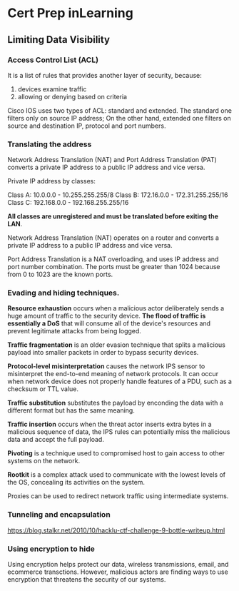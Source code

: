 # Cert Prep inLearning

## Limiting Data Visibility

### Access Control List (ACL)

It is a list of rules that provides another layer of security, because:

1. devices examine traffic
2. allowing or denying based on criteria

Cisco IOS uses two types of ACL: standard and extended. The standard one filters only on source IP address; On the other hand, extended one filters on source and destination IP, protocol and port numbers.

### Translating the address

Network Address Translation (NAT) and Port Address Translation (PAT) converts a private IP address to a public IP address and vice versa.

Private IP address by classes:

Class A: 10.0.0.0 - 10.255.255.255/8
Class B: 172.16.0.0 - 172.31.255.255/16
Class C: 192.168.0.0 - 192.168.255.255/16

**All classes are unregistered and must be translated before exiting the LAN**.

Network Address Translation (NAT) operates on a router and converts a private IP address to a public IP address and vice versa.

Port Address Translation is a NAT overloading, and uses IP address and port number combination. The ports must be greater than 1024 because from 0 to 1023 are the known ports.

### Evading and hiding techniques.

**Resource exhaustion** occurs when a malicious actor deliberately sends a huge amount of traffic to the security device. **The flood of traffic is essentially a DoS** that will consume all of the device's resources and prevent legitimate attacks from being logged.

**Traffic fragmentation** is an older evasion technique that splits a malicious payload into smaller packets in order to bypass security devices.

**Protocol-level misinterpretation** causes the network IPS sensor to misinterpret the end-to-end meaning of network protocols. It can occur when network device does not properly handle features of a PDU, such as a checksum or TTL value.

**Traffic substitution** substitutes the payload by enconding the data with a different format but has the same meaning.

**Traffic insertion** occurs when the threat actor inserts extra bytes in a malicious sequence of data, the IPS rules can potentially miss the malicious data and accept the full payload.

**Pivoting** is a technique used to compromised host to gain access to other systems on the network.

**Rootkit** is a complex attack used to communicate with the lowest levels of the OS, concealing its activities on the system.

Proxies can be used to redirect network traffic using intermediate systems.

### Tunneling and encapsulation

https://blog.stalkr.net/2010/10/hacklu-ctf-challenge-9-bottle-writeup.html

### Using encryption to hide

Using encryption helps protect our data, wireless transmissions, email, and ecommerce transctions. However, malicious actors are finding ways to use encryption that threatens the security of our systems.